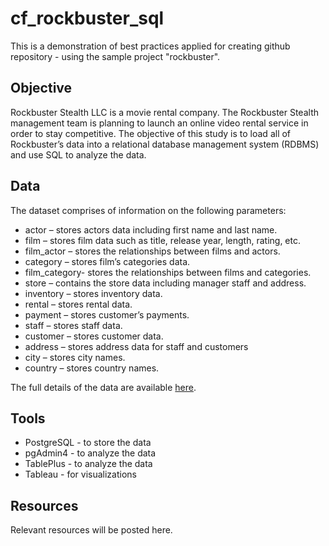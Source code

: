 # cf_rockbuster_sql

This is a demonstration of best practices applied for creating github repository - using the sample project "rockbuster".

## Objective
<!--  ![instacart logo](https://github.com/humeranoor/cf-instacart/blob/main/instacart-logo.jpg) -->

Rockbuster Stealth LLC is a movie rental company. The Rockbuster Stealth management team is planning to launch an online video rental service in order to stay competitive. The objective of this study is to load all of Rockbuster’s data into a relational database management system (RDBMS) and use SQL to analyze the data.

## Data
The dataset comprises of information on the following parameters:

- actor – stores actors data including first name and last name.
- film – stores film data such as title, release year, length, rating, etc.
- film_actor – stores the relationships between films and actors.
- category – stores film’s categories data.
- film_category- stores the relationships between films and categories.
- store – contains the store data including manager staff and address.
- inventory – stores inventory data.
- rental – stores rental data.
- payment – stores customer’s payments.
- staff – stores staff data.
- customer – stores customer data.
- address – stores address data for staff and customers
- city – stores city names.
- country – stores country names.

The full details of the data are available [here](https://www.postgresqltutorial.com/wp-content/uploads/2019/05/dvdrental.zip).

## Tools
- PostgreSQL - to store the data
- pgAdmin4 - to analyze the data
- TablePlus - to analyze the data
- Tableau - for visualizations

## Resources
Relevant resources will be posted here.
